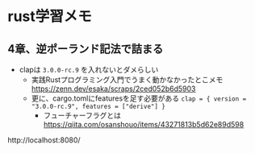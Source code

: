 # rust学習メモ

## 4章、逆ポーランド記法で詰まる

- clapは `3.0.0-rc.9` を入れないとダメらしい
	- 実践Rustプログラミング入門でうまく動かなかったとこメモ https://zenn.dev/esaka/scraps/2ced052b6d5903
	- 更に、cargo.tomlにfeaturesを足す必要がある `clap = { version = "3.0.0-rc.9", features = ["derive"] }`
		- フューチャーフラグとは https://qiita.com/osanshouo/items/43271813b5d62e89d598

		
http://localhost:8080/